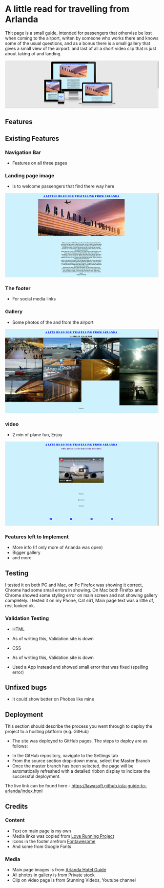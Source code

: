 # A little read for travelling from Arlanda

Thit page is a small guide, intended for passengers that othervise be lost when coming to the airport, writen by someone who works there and knows some of the usual questions, and as a bonus there is a small gallery that gives a small view of the airport. and last of all a short video clip that is just about taking of and landing.

![Main Page](assets/images/responsive-page.png)

## Features

## Existing Features

### Navigation Bar

* Features on all three pages

### Landing page image

* Is to welcome passengers that find there way here

![Main Page](assets/images/main-page.png)

### The footer

* For social media links

### Gallery

* Some photos of the and from the airport

![Gallery](assets/images/gallery-page.png)

### video

* 2 min of plane fun, Enjoy

![Video Page](assets/images/video-page.png)

### Features left to Implement

* More info (If only more of Arlanda was open)
* Bigger gallery
* and more

## Testing

I tested it on both PC and Mac, on Pc Firefox was showing it correct, Chrome had some small errors in showing.
On Mac both Firefox and Chrome showed some styling error on main screen and not showing gallery completely.
I tested it on my Phone, Cat s61, Main page text was a little of, rest looked ok.

### Validation Testing

* HTML
+ As of writing this, Validation site is down

* CSS
+ As of writing this, Validation site is down
* Used a App instead and showed small error that was fixed (spelling error)

## Unfixed bugs
* It could show better on Phobes like mine

## Deployment

This section should describe the process you went through to deploy the project to a hosting platform (e.g. GitHub)

* The site was deployed to GitHub pages. The steps to deploy are as follows:
+ In the GitHub repository, navigate to the Settings tab
+ From the source section drop-down menu, select the Master Branch
+ Once the master branch has been selected, the page will be automatically refreshed with a detailed ribbon display to indicate the successful deployment.

The live link can be found here - https://lawasoft.github.io/a-guide-to-arlanda/index.html

## Credits

### Content
* Text on main page is my own
* Media links was copied from [Love Running Project](https://lawasoft.github.io/love-running/index.html)
* Icons in the footer arefrom [Fontawesome](https://fontawesome.com/)
* And some from Google Fonts

### Media
* Main page images is from [Arlanda Hotel Guide](http://www.arlandahotellguide.se/om-arlanda/)
* All photos in gallery is from Private stock
* Clip on video page is from Stunning Videos, Youtube channel 
